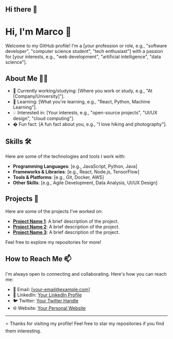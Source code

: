 ## Hi there 👋

# Hi, I'm Marco 👋

Welcome to my GitHub profile! I'm a [your profession or role, e.g., "software developer", "computer science student", "tech enthusiast"] with a passion for [your interests, e.g., "web development", "artificial intelligence", "data science"].

## About Me 🧑‍💻

- 💼 Currently working/studying: [Where you work or study, e.g., "At [Company/University]"].
- 🌱 Learning: [What you're learning, e.g., "React, Python, Machine Learning"].
- 💡 Interested in: [Your interests, e.g., "open-source projects", "UI/UX design", "cloud computing"].
- � Fun fact: [A fun fact about you, e.g., "I love hiking and photography"].

## Skills 🛠️

Here are some of the technologies and tools I work with:

- **Programming Languages**: [e.g., JavaScript, Python, Java]
- **Frameworks & Libraries**: [e.g., React, Node.js, TensorFlow]
- **Tools & Platforms**: [e.g., Git, Docker, AWS]
- **Other Skills**: [e.g., Agile Development, Data Analysis, UI/UX Design]

## Projects 🚀

Here are some of the projects I've worked on:

- **[Project Name 1](link-to-project)**: A brief description of the project.
- **[Project Name 2](link-to-project)**: A brief description of the project.
- **[Project Name 3](link-to-project)**: A brief description of the project.

Feel free to explore my repositories for more!

## How to Reach Me 📫

I'm always open to connecting and collaborating. Here's how you can reach me:

- 📧 Email: [your-email@example.com]
- 💼 LinkedIn: [Your LinkedIn Profile](https://linkedin.com/in/your-profile)
- 🐦 Twitter: [Your Twitter Handle](https://twitter.com/your-handle)
- 🌐 Website: [Your Personal Website](https://your-website.com)

---

⭐️ Thanks for visiting my profile! Feel free to star my repositories if you find them interesting.
